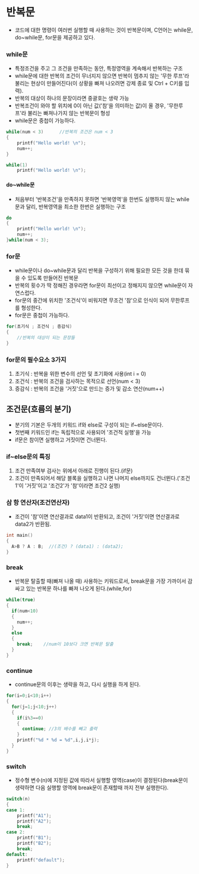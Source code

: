반복문
===
* 코드에 대한 명령이 여러번 실행할 때 사용하는 것이 반복문이며, C언어는 while문, do~while문, for문을 제공하고 있다.

### while문
* 특정조건을 주고 그 조건을 만족하는 동안, 특정영역을 계속해서 반복하는 구조
* while문에 대한 반복의 조건이 무너지지 않으면 반복이 멈추지 않는 '무한 루프'라 불리는 현상이 만들어진다(이 상황을 빠져 나오려면 강제 종료 및 Ctrl + C키를 입력).
* 반복의 대상이 하나의 문장이라면 중괄호는 생략 가능
* 반복조건이 와야 할 위치에 0이 아닌 값('참'을 의미하는 값)이 올 경우, '무한루프'라 불리는 빠져나가지 않는 반복문이 형성
* while문은 중첩이 가능하다.

```cpp
while(num < 3)		//반복의 조건은 num < 3
{
	printf("Hello world! \n");
	num++;
}

while(1)
	printf("Hello world! \n");
```

#### do~while문
* 처음부터 '반복조건'을 만족하지 못하면 '반복영역'을 한번도 실행하지 않는 while문과 달리, 반복영역을 최소한 한번은 실행하는 구조

```cpp
do
{
	printf("Hello world! \n");
	num++;
}while(num < 3);
```

### for문
* while문이나 do~while문과 달리 반복을 구성하기 위해 필요한 모든 것을 한데 묶을 수 있도록 만들어진 반복문
* 반복의 횟수가 딱 정해진 경우라면 for문이 최선이고 정해지지 않으면 while문이 자연스럽다.
* for문의 중간에 위치한 '조건식'이 비워지면 무조건 '참'으로 인식이 되어 무한루프를 형성한다.
* for문은 중첩이 가능하다.

```cpp
for(초기식 ; 조건식 ; 증감식)
{
	//반복의 대상이 되는 문장들
}
```

### for문의 필수요소 3가지
1. 초기식 : 반복을 위한 변수의 선언 및 초기화에 사용(int i = 0)<br/>
2. 조건식 : 반복의 조건을 검사하는 목적으로 선언(num < 3)<br/>
3. 증감식 : 반복의 조건을 '거짓'으로 만드는 증가 및 감소 연산(num++)

조건문(흐름의 분기)
---
* 분기의 기본은 두개의 키워드 if와 else로 구성이 되는 if~else문이다.
* 첫번째 키워드인 if는 독립적으로 사용되어 '조건적 실행'을 가능
* if문은 참이면 실행하고 거짓이면 건너뛴다.

### if~else문의 특징
1. 조건 만족여부 검사는 위에서 아래로 진행이 된다.(if문)<br/>
2. 조건이 만족되어서 해당 블록을 실행하고 나면 나머지 else까지도 건너뛴다.('조건1'이 '거짓'이고 '조건2'가 '참'이라면 조건2 실행)


### 삼 항 연산자(조건연산자)
* 조건이 '참'이면 연산결과로 data1이 반환되고, 조건이 '거짓'이면 연산결과로 data2가 반환됨.
```cpp
int main()
{
  A>B ? A : B;  //(조건) ? (data1) : (data2);		
}
```
### break 
* 반복문 탈출할 때(빠져 나올 때) 사용하는 키워드로서, break문을 가장 가까이서 감싸고 있는 반복문 하나를 빠져 나오게 된다.(while,for)

```cpp
while(true)
{
  if(num<10)
  {
    num++;
  }
  else
  {
    break;    //num이 10보다 크면 반복문 탈출
  }
}
```

### continue 
* continue문의 이후는 생략을 하고, 다시 실행을 하게 된다.
```cpp
for(i=0;i<10;i++)
{
  for(j=1;j<10;j++)
  {
    if(i%3==0)
    {
      continue;	//3의 배수를 빼고 출력
    }
    printf("%d * %d = %d",i,j,i*j);
  }
}
```



### switch 
* 정수형 변수(n)에 지정된 값에 따라서 실행할 영역(case)이 결정된다(break문이 생략하면 다음 실행할 영역에 break문이 존재할때 까지 전부 실행한다).

```cpp
switch(n)
{
case 1:
	printf("A1");
	printf("A2");
	break;
case 2:
	printf("B1");
	printf("B2");
	break;
default:
	printf("default");
}
```
